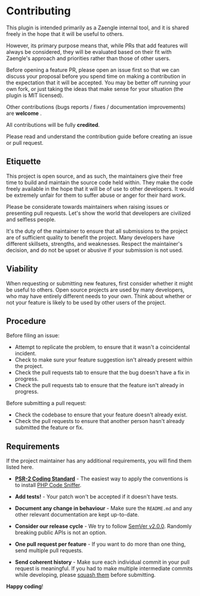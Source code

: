 # Contributing

This plugin is intended primarily as a Zaengle internal tool, and it is shared freely in the hope that it will be useful to others.

However, its primary purpose means that, while PRs that add features will always be considered, they will be evaluated based on their fit with Zaengle's approach and priorities rather than those of other users. 

Before opening a feature PR, please open an issue first so that we can discuss your proposal before you spend time on making a contribution in the expectation that it will be accepted. You may be better off running your own fork, or just taking the ideas that make sense for your situation (the plugin is MIT licensed).


Other contributions (bugs reports / fixes / documentation improvements) are **welcome** .

All contributions will be fully **credited**.


Please read and understand the contribution guide before creating an issue or pull request.

## Etiquette

This project is open source, and as such, the maintainers give their free time to build and maintain the source code held within. They make the code freely available in the hope that it will be of use to other developers. It would be extremely unfair for them to suffer abuse or anger for their hard work.

Please be considerate towards maintainers when raising issues or presenting pull requests. Let's show the world that developers are civilized and selfless people.

It's the duty of the maintainer to ensure that all submissions to the project are of sufficient quality to benefit the project. Many developers have different skillsets, strengths, and weaknesses. Respect the maintainer's decision, and do not be upset or abusive if your submission is not used.

## Viability

When requesting or submitting new features, first consider whether it might be useful to others. Open source projects are used by many developers, who may have entirely different needs to your own. Think about whether or not your feature is likely to be used by other users of the project.

## Procedure

Before filing an issue:

- Attempt to replicate the problem, to ensure that it wasn't a coincidental incident.
- Check to make sure your feature suggestion isn't already present within the project.
- Check the pull requests tab to ensure that the bug doesn't have a fix in progress.
- Check the pull requests tab to ensure that the feature isn't already in progress.

Before submitting a pull request:

- Check the codebase to ensure that your feature doesn't already exist.
- Check the pull requests to ensure that another person hasn't already submitted the feature or fix.

## Requirements

If the project maintainer has any additional requirements, you will find them listed here.

- **[PSR-2 Coding Standard](https://github.com/php-fig/fig-standards/blob/master/accepted/PSR-2-coding-style-guide.md)** - The easiest way to apply the conventions is to install [PHP Code Sniffer](https://pear.php.net/package/PHP_CodeSniffer).

- **Add tests!** - Your patch won't be accepted if it doesn't have tests.

- **Document any change in behaviour** - Make sure the `README.md` and any other relevant documentation are kept up-to-date.

- **Consider our release cycle** - We try to follow [SemVer v2.0.0](https://semver.org/). Randomly breaking public APIs is not an option.

- **One pull request per feature** - If you want to do more than one thing, send multiple pull requests.

- **Send coherent history** - Make sure each individual commit in your pull request is meaningful. If you had to make multiple intermediate commits while developing, please [squash them](https://www.git-scm.com/book/en/v2/Git-Tools-Rewriting-History#Changing-Multiple-Commit-Messages) before submitting.

**Happy coding**!
